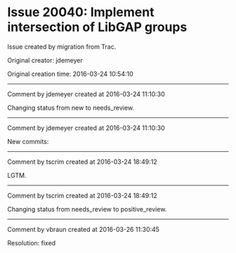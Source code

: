 # Issue 20040: Implement intersection of LibGAP groups

Issue created by migration from Trac.

Original creator: jdemeyer

Original creation time: 2016-03-24 10:54:10




---

Comment by jdemeyer created at 2016-03-24 11:10:30

Changing status from new to needs_review.


---

Comment by jdemeyer created at 2016-03-24 11:10:30

New commits:


---

Comment by tscrim created at 2016-03-24 18:49:12

LGTM.


---

Comment by tscrim created at 2016-03-24 18:49:12

Changing status from needs_review to positive_review.


---

Comment by vbraun created at 2016-03-26 11:30:45

Resolution: fixed
